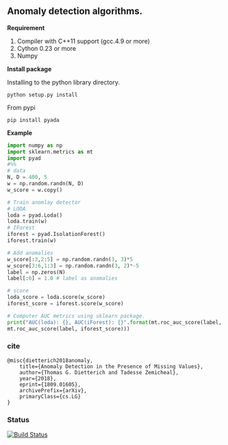 ## Anomaly detection algorithms.

**Requirement**

1. Compiler with C++11 support (gcc.4.9 or more)
2. Cython 0.23 or more
3. Numpy

**Install package**

Installing to the python library directory.

``python setup.py install``

From pypi

`pip install pyada` 

**Example**
```python
import numpy as np 
import sklearn.metrics as mt 
import pyad  
#%%
# data 
N, D = 400, 5
w = np.random.randn(N, D)
w_score = w.copy()

# Train anomlay detector
# LODA
loda = pyad.Loda()
loda.train(w)
# IForest
iforest = pyad.IsolationForest()
iforest.train(w)

# Add anomalies 
w_score[:3,2:5] = np.random.randn(3, 3)*5
w_score[3:6,1:3] = np.random.randn(3, 2)*-5
label = np.zeros(N)
label[:6] = 1.0 # label as anomalies 

# score 
loda_score = loda.score(w_score)
iforest_score = iforest.score(w_score)

# Computer AUC metrics using sklearn package.
print("AUC(loda): {}, AUC(iForest): {}".format(mt.roc_auc_score(label, loda_score), 
mt.roc_auc_score(label, iforest_score)))
```
### cite 
```
@misc{dietterich2018anomaly,
    title={Anomaly Detection in the Presence of Missing Values},
    author={Thomas G. Dietterich and Tadesse Zemicheal},
    year={2018},
    eprint={1809.01605},
    archivePrefix={arXiv},
    primaryClass={cs.LG}
}
```


### Status
[![Build Status](https://travis-ci.com/tadeze/pyad.svg?token=4ykfwWQySq2ndZvpPqdz&branch=master)](https://travis-ci.com/tadeze/pyad)


  
  
